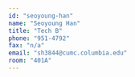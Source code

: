 ```yaml
---
id: "seoyoung-han"
name: "Seoyoung Han"
title: "Tech B"
phone: "951-4792"
fax: "n/a"
email: "sh3844@cumc.columbia.edu"
room: "401A"
---
```

